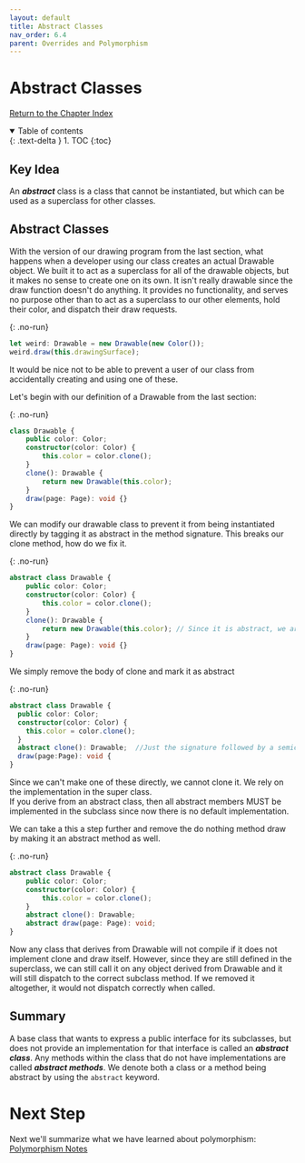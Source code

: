 ```yaml
---
layout: default
title: Abstract Classes
nav_order: 6.4
parent: Overrides and Polymorphism
---
```


# Abstract Classes

[Return to the Chapter Index](index.md)

<details open markdown="block">
  <summary>
    Table of contents
  </summary>
  {: .text-delta }
1. TOC
{:toc}
</details>

## Key Idea

An **_abstract_** class is a class that cannot be instantiated, but which can be used as a superclass for other classes.

## Abstract Classes

With the version of our drawing program from the last section, what happens when a developer using our class creates an actual Drawable object. We built it to act as a superclass for all of the drawable objects, but it makes no sense to create one on its own. It isn't really drawable since the draw function doesn't do anything. It provides no functionality, and serves no purpose other than to act as a superclass to our other elements, hold their color, and dispatch their draw requests.

{: .no-run}

```typescript
let weird: Drawable = new Drawable(new Color());
weird.draw(this.drawingSurface);
```

It would be nice not to be able to prevent a user of our class from accidentally creating and using one of these.

Let's begin with our definition of a Drawable from the last section:

{: .no-run}

```typescript
class Drawable {
    public color: Color;
    constructor(color: Color) {
        this.color = color.clone();
    }
    clone(): Drawable {
        return new Drawable(this.color);
    }
    draw(page: Page): void {}
}
```

We can modify our drawable class to prevent it from being instantiated directly by tagging it as abstract in the method signature.
This breaks our clone method, how do we fix it.

{: .no-run}

```typescript
abstract class Drawable {
    public color: Color;
    constructor(color: Color) {
        this.color = color.clone();
    }
    clone(): Drawable {
        return new Drawable(this.color); // Since it is abstract, we are not allowed to create one anymore.
    }
    draw(page: Page): void {}
}
```

We simply remove the body of clone and mark it as abstract

{: .no-run}

```typescript
abstract class Drawable {
  public color: Color;
  constructor(color: Color) {
    this.color = color.clone();
  }
  abstract clone(): Drawable;  //Just the signature followed by a semicolon is sufficent to create the interface without an implementation.
  draw(page:Page): void {
}
```

Since we can't make one of these directly, we cannot clone it. We rely on the implementation in the super class.  
If you derive from an abstract class, then all abstract members MUST be implemented in the subclass since now there is no default implementation.

We can take a this a step further and remove the do nothing method draw by making it an abstract method as well.

{: .no-run}

```typescript
abstract class Drawable {
    public color: Color;
    constructor(color: Color) {
        this.color = color.clone();
    }
    abstract clone(): Drawable;
    abstract draw(page: Page): void;
}
```

Now any class that derives from Drawable will not compile if it does not implement clone and draw itself.
However, since they are still defined in the superclass, we can still call it on any object derived from Drawable and it will still dispatch to the correct subclass method. If we removed it altogether, it would not dispatch correctly when called.

## Summary

A base class that wants to express a public interface for its subclasses, but does not provide an implementation for that interface is called an **_abstract class_**. Any methods within the class that do not have implementations are called **_abstract methods_**. We denote both a class or a method being abstract by using the `abstract` keyword.

# Next Step

Next we'll summarize what we have learned about polymorphism: [Polymorphism Notes](../6-polymorphism/notes.md)
